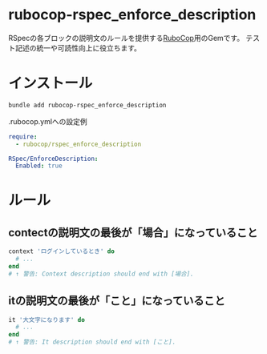 # rubocop-rspec_enforce_description

RSpecの各ブロックの説明文のルールを提供する[RuboCop](https://github.com/rubocop/rubocop)用のGemです。
テスト記述の統一や可読性向上に役立ちます。

# インストール

```sh
bundle add rubocop-rspec_enforce_description
```

.rubocop.ymlへの設定例

```yaml
require:
  - rubocop/rspec_enforce_description

RSpec/EnforceDescription:
  Enabled: true
```

# ルール

## contectの説明文の最後が「場合」になっていること

```ruby
context 'ログインしているとき' do
  # ...
end
# ↑ 警告: Context description should end with [場合].
```

## itの説明文の最後が「こと」になっていること

```ruby
it '大文字になります' do
  # ...
end
# ↑ 警告: It description should end with [こと].
```
